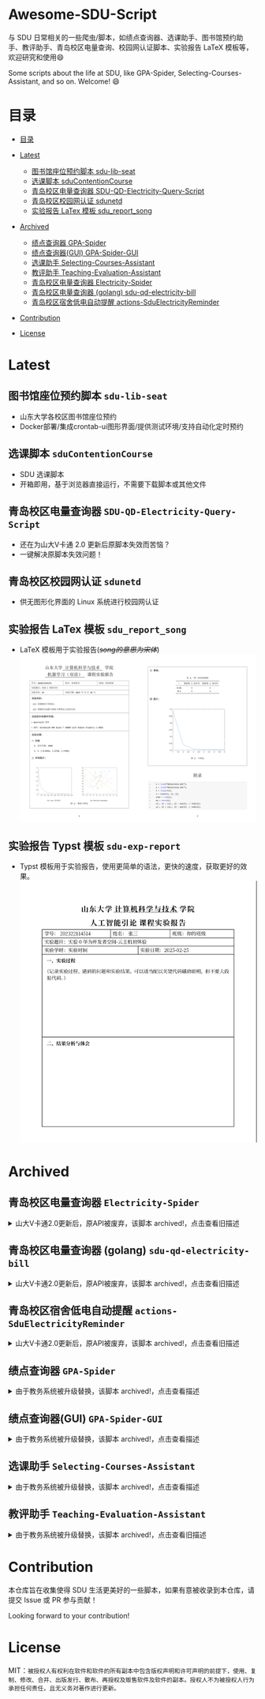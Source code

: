 # Awesome-SDU-Script

与 SDU 日常相关的一些爬虫/脚本，如绩点查询器、选课助手、图书馆预约助手、教评助手、青岛校区电量查询、校园网认证脚本、实验报告 LaTeX 模板等，欢迎研究和使用:smile:

Some scripts about the life at SDU, like GPA-Spider, Selecting-Courses-Assistant, and so on. Welcome! :smile:


# 目录

* [目录](#目录)
* [Latest](#latest)
   * [图书馆座位预约脚本 sdu-lib-seat](#图书馆座位预约脚本-sdu-lib-seat)
   * [选课脚本 sduContentionCourse](#选课脚本-sducontentioncourse)
   * [青岛校区电量查询器 SDU-QD-Electricity-Query-Script](#青岛校区电量查询器-SDU-QD-Electricity-Query-Script)
   * [青岛校区校园网认证 sdunetd](#青岛校区校园网认证-sdunetd)
   * [实验报告 LaTex 模板 sdu_report_song](#实验报告-latex-模板-sdu_report_song)
   
* [Archived](#archived)
   * [绩点查询器 GPA-Spider](#绩点查询器-gpa-spider)
   * [绩点查询器(GUI) GPA-Spider-GUI](#绩点查询器gui-gpa-spider-gui)
   * [选课助手 Selecting-Courses-Assistant](#选课助手-selecting-courses-assistant)
   * [教评助手 Teaching-Evaluation-Assistant](#教评助手-teaching-evaluation-assistant)
   * [青岛校区电量查询器 Electricity-Spider](#青岛校区电量查询器-electricity-spider)
   * [青岛校区电量查询器 (golang) sdu-qd-electricity-bill](#青岛校区电量查询器-golang-sdu-qd-electricity-bill)
   * [青岛校区宿舍低电自动提醒 actions-SduElectricityReminder](#青岛校区宿舍低电自动提醒-actions-sduelectricityreminder)
* [Contribution](#contribution)
* [License](#license)

# Latest

## 图书馆座位预约脚本 `sdu-lib-seat`

- 山东大学各校区图书馆座位预约
- Docker部署/集成crontab-ui图形界面/提供测试环境/支持自动化定时预约

## 选课脚本 `sduContentionCourse`

* SDU 选课脚本
* 开箱即用，基于浏览器直接运行，不需要下载脚本或其他文件

## 青岛校区电量查询器 `SDU-QD-Electricity-Query-Script`
* 还在为山大V卡通 2.0 更新后原脚本失效而苦恼？
* 一键解决原脚本失效问题！



## 青岛校区校园网认证 `sdunetd`

* 供无图形化界面的 Linux 系统进行校园网认证

## 实验报告 LaTex 模板 `sdu_report_song`

* LaTeX 模板用于实验报告(*~~song的意思为宋体~~*)
![sdu_report_song](https://github.com/Naylenv/sdu_report_song/raw/master/figures/demo.png)

## 实验报告 Typst 模板 `sdu-exp-report`

* Typst 模板用于实验报告，使用更简单的语法，更快的速度，获取更好的效果。
![sdu-exp-report](https://github.com/Dregen-Yor/sdu-exp-report/blob/main/example/figures/main.png)

# Archived

## 青岛校区电量查询器 `Electricity-Spider`

<details>
<summary>山大V卡通2.0更新后，原API被废弃，该脚本 archived!，点击查看旧描述</summary>

  * 夜晚开黑，停电，充电后来电已是明早！ 突然停电，台式机数据丢失！
  * 青岛校区电量查询，将以上情形一网打尽！
  * 山大V卡通2.0更新后，原API被废弃

</details>


## 青岛校区电量查询器 (golang) `sdu-qd-electricity-bill`

<details>
<summary>山大V卡通2.0更新后，原API被废弃，该脚本 archived!，点击查看旧描述</summary>

  * 青岛校区电量查询器，Go 语言编写！！

</details>

## 青岛校区宿舍低电自动提醒 `actions-SduElectricityReminder`

<details>
<summary>山大V卡通2.0更新后，原API被废弃，该脚本 archived!，点击查看旧描述</summary>

  * 自动查 [SDU 青岛校区] 宿舍电量，低于阈值则邮件提醒
  * 不需要自己购买服务器，也不需要自己配置服务器，真的 Serverless !!

</details>



## 绩点查询器 `GPA-Spider`

<details>
<summary>由于教务系统被升级替换，该脚本 archived!，点击查看描述</summary>

  * [Download the binary for Windows-64]( https://github.com/zhangt2333/SDU-Funny-Scripts/releases/download/v1.0/GPA_spider.exe) 
  * 查询 SDU 学生学期成绩，并根据输入的学年学期进行加权绩点的计算
  * 简易、核心、实现基本功能，使用体验较差
    ![](GPA-Spider/pic1.png)

</details>

## 绩点查询器(GUI) `GPA-Spider-GUI`

<details>
<summary>由于教务系统被升级替换，该脚本 archived!，点击查看描述</summary>

  * 查询 SDU 学生学期成绩，并根据输入的学年学期进行加权绩点的计算
  * 使用体验一般，但实现了 GUI，学习了一波 pyqt5
    ![](GPA-Spider-GUI/pic1.jpg)

</details>

## 选课助手 `Selecting-Courses-Assistant`

<details>
<summary>由于教务系统被升级替换，该脚本 archived!，点击查看描述</summary>

  * 规范的教务选课系统 API，代码有详细的注释
  * ~~少量的改动 (增加具体的课程号和循环)，可以进化成 `抢课助手`~~
  * 为了校园和平，没有 GUI 版，有能力改动她的人理应要有相应的价值观
    附上 demo：
    ![](Selecting-Courses-Assistant/pic1.png)

</details>

## 教评助手 `Teaching-Evaluation-Assistant`

<details>
<summary>由于教务系统被升级替换，该脚本 archived!，点击查看旧描述</summary>

  * 解决期末查成绩前的拦路虎 —— 反人类的教评提交交互！
  * 实现所有课程一键全部满分好评（需要特殊打分去教务系统教评一次即可）
    ![](Teaching-Evaluation-Assistant/pic1.png)

</details>

# Contribution

本仓库旨在收集使得 SDU 生活更美好的一些脚本，如果有意被收录到本仓库，请提交 Issue 或 PR 参与贡献！

Looking forward to your contribution!

# License

MIT：`被授权人有权利在软件和软件的所有副本中包含版权声明和许可声明的前提下，使用、复制、修改、合并、出版发行、散布、再授权及贩售软件及软件的副本。授权人不为被授权人行为承担任何责任，且无义务对著作进行更新。`
